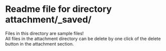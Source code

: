 # Readme file for directory attachment/_saved/

Files in this directory are sample files!  
All files in the attachment directory can be delete by one click of the delete button in the attachment section.

